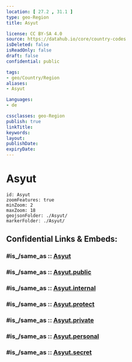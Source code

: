 ```yaml
---
location: [ 27.2 , 31.1 ] 
type: geo-Region
title: Asyut

license: CC BY-SA 4.0
source: https://datahub.io/core/country-codes
isDeleted: false
isReadOnly: false
draft: false
confidential: public

tags:
- geo/Country/Region
aliases:
- Asyut

Languages:
- de

cssclasses: geo-Region
publish: true
linkTitle: 
keywords: 
layout: 
publishDate: 
expiryDate: 
---
```


# Asyut

```leaflet
id: Asyut
zoomFeatures: true 
minZoom: 2 
maxZoom: 18
geojsonFolder: ./Asyut/
markerFolder: ./Asyut/
```


## Confidential Links & Embeds: 

### #is_/same_as :: [Asyut](/_Standards/Earth/Continent/Africa/Africa~North/Egypt/governorates~Egypt/Asyut.md) 

### #is_/same_as :: [Asyut.public](/_public/Earth/Continent/Africa/Africa~North/Egypt/governorates~Egypt/Asyut.public.md) 

### #is_/same_as :: [Asyut.internal](/_internal/Earth/Continent/Africa/Africa~North/Egypt/governorates~Egypt/Asyut.internal.md) 

### #is_/same_as :: [Asyut.protect](/_protect/Earth/Continent/Africa/Africa~North/Egypt/governorates~Egypt/Asyut.protect.md) 

### #is_/same_as :: [Asyut.private](/_private/Earth/Continent/Africa/Africa~North/Egypt/governorates~Egypt/Asyut.private.md) 

### #is_/same_as :: [Asyut.personal](/_personal/Earth/Continent/Africa/Africa~North/Egypt/governorates~Egypt/Asyut.personal.md) 

### #is_/same_as :: [Asyut.secret](/_secret/Earth/Continent/Africa/Africa~North/Egypt/governorates~Egypt/Asyut.secret.md)

